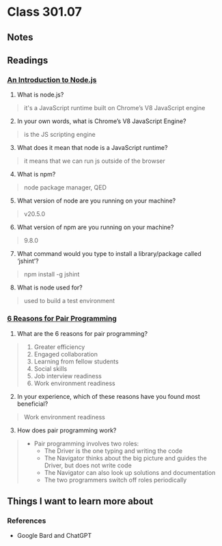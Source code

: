 # Class 301.07

## Notes

## Readings
### [An Introduction to Node.js](https://www.sitepoint.com/an-introduction-to-node-js/)
1. What is node.js?
> it's a JavaScript runtime built on Chrome’s V8 JavaScript engine

2. In your own words, what is Chrome’s V8 JavaScript Engine?
> is the JS scripting engine 

3. What does it mean that node is a JavaScript runtime?
> it means that we can run js outside of the browser

4. What is npm?
> node package manager, QED

5. What version of node are you running on your machine?
> v20.5.0

6. What version of npm are you running on your machine?
> 9.8.0

7. What command would you type to install a library/package called ‘jshint’?
> npm install -g jshint

8. What is node used for?
> used to build a test environment


### [6 Reasons for Pair Programming](https://www.codefellows.org/blog/6-reasons-for-pair-programming/)

1. What are the 6 reasons for pair programming?
> 1. Greater efficiency
> 2. Engaged collaboration
> 3. Learning from fellow students
> 4. Social skills
> 5. Job interview readiness
> 6. Work environment readiness

2. In your experience, which of these reasons have you found most beneficial?
> Work environment readiness

3. How does pair programming work?
> - Pair programming involves two roles:
>   - The Driver is the one typing and writing the code
>   - The Navigator thinks about the big picture and guides the Driver, but does not write code
>   - The Navigator can also look up solutions and documentation
>   - The two programmers switch off roles periodically


## Things I want to learn more about

### References
- Google Bard and ChatGPT
